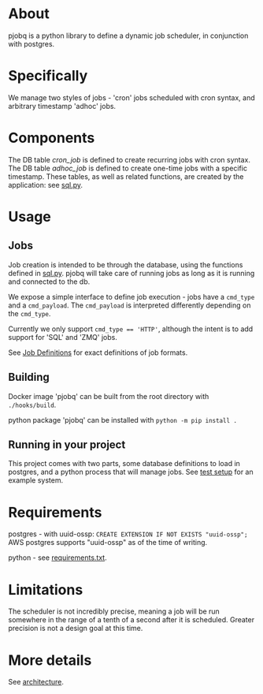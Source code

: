 # About
pjobq is a python library to define a dynamic job scheduler, in conjunction with postgres.

# Specifically
We manage two styles of jobs - 'cron' jobs scheduled with cron syntax, and arbitrary timestamp 'adhoc' jobs.

# Components

The DB table *cron_job* is defined to create recurring jobs with cron syntax.
The DB table *adhoc_job* is defined to create one-time jobs with a specific timestamp.
These tables, as well as related functions, are created by the application: see [sql.py](pjobq/db/sql.py).


# Usage
## Jobs
Job creation is intended to be through the database, using the functions defined in [sql.py](pjobq/db/sql.py).
pjobq will take care of running jobs as long as it is running and connected to the db.

We expose a simple interface to define job execution - jobs have a `cmd_type` and a `cmd_payload`.
The `cmd_payload` is interpreted differently depending on the `cmd_type`.

Currently we only support `cmd_type == 'HTTP'`, although the intent is to add support for 'SQL' and 'ZMQ' jobs.

See [Job Definitions](notes/job_definitions.md) for exact definitions of job formats.

## Building
Docker image 'pjobq' can be built from the root directory with `./hooks/build`.

python package 'pjobq' can be installed with `python -m pip install .`

## Running in your project
This project comes with two parts, some database definitions to load in postgres, and a python process that will manage jobs.
See [test setup](integration/docker-compose.yaml) for an example system.


# Requirements
postgres - with uuid-ossp:
`CREATE EXTENSION IF NOT EXISTS "uuid-ossp";`
AWS postgres supports "uuid-ossp" as of the time of writing.

python - see [requirements.txt](requirements.txt).

# Limitations
The scheduler is not incredibly precise, meaning a job will be run somewhere in the range
of a tenth of a second after it is scheduled.
Greater precision is not a design goal at this time.

# More details
See [architecture](notes/architecture.md).
